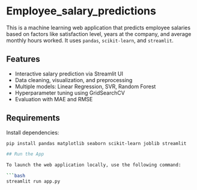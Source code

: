 # Employee_salary_predictions

This is a machine learning web application that predicts employee salaries based on factors like satisfaction level, years at the company, and average monthly hours worked. It uses `pandas`, `scikit-learn`, and `streamlit`.

## Features

- Interactive salary prediction via Streamlit UI
- Data cleaning, visualization, and preprocessing
- Multiple models: Linear Regression, SVR, Random Forest
- Hyperparameter tuning using GridSearchCV
- Evaluation with MAE and RMSE

## Requirements

Install dependencies:

```bash
pip install pandas matplotlib seaborn scikit-learn joblib streamlit

## Run the App

To launch the web application locally, use the following command:

```bash
streamlit run app.py

